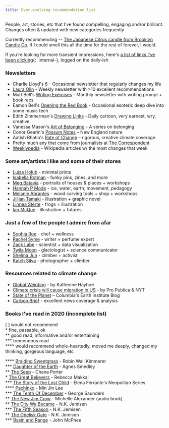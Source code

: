 ```yaml
---
title: Ever-evolving recommendation list
---
```


People, art, stories, etc that I've found compelling, engaging and/or brilliant. Changes often & updated with new categories frequently

Currently recommending -- [The Japanese Citrus candle from Brooklyn Candle Co](https://brooklyncandlestudio.com/collections/bestsellers/products/japanese-citrus-minimalist-candle). If I could smell this all the time for the rest of forever, I would.

If you're looking for more transient impressions, here's [a list of links I've been clicking](/lookedattoday.md){: .internal-}, logged on the daily-ish

### Newsletters

+ Charlie Lloyd's [6](https://tinyletter.com/vruba) - Occasional newsletter that regularly changes my life
+ [Laura Olin](https://tumblr.us12.list-manage.com/subscribe?u=8014320de9941eaab79e8a1ce&id=a6274aff24) - Weekly newsletter with >10 excellent recommendations
+ Matt Bell's [Writing Exercises](https://mattbell.substack.com/) - Monthly newsletter with writing prompt + book recs
+ Eamon Bell's [Opening the Red Book](https://tinyletter.com/redbook) - Occasional esoteric deep dive into some music tech
+ Edith Zimmerman's [Drawing Links](https://drawinglinks.substack.com/) - Daily cartoon, very earnest, wry, creative
+ Vanessa Mason's [Art of Belonging](https://belonging.substack.com/) - A series on belonging
+ Conor Gearin's [Possum Notes](https://possumnotes.substack.com/) – New England nature
+ Aatish Bhatia's [Rate of Change](https://rateofchange.substack.com/) – rigorous, creative climate coverage
+ Pretty much any that come from journalists at [The Correspondent](https://thecorrespondent.com/)
+ [Weeklypedia](https://weekly.hatnote.com/) - Wikipedia articles w/ the most changes that week

### Some art/artists I like and some of their stores

+ [Luiza Holub](https://www.instagram.com/luizaholub/) - minimal prints
+ [Isabella Rotman](https://www.isabellarotman.com/store) - funky pins, zines, and more
+ [Meg Batavia](https://www.lettersaligned.com/) - portraits of houses & places + workshops
+ [Hannah P Mode](http://www.hannahpmode.com/) - ice, water, earth, movement, pedagogy
+ [Melanie Abrantes](http://www.melanieabrantes.com/) - wood carving tools + shop + workshops
+ [Jillian Tamaki](https://www.instagram.com/jilliantamaki/) - illustration + graphic novel
+ [Linnea Sterte](https://www.inprnt.com/gallery/turndecassette/) - frogs + illustration
+ [Ian McQue](https://twitter.com/ianmcque) - illustration + futures

### Just a few of the people I admire from afar

+ [Sophia Roe](https://www.instagram.com/sophia_roe/) - chef + wellness
+ [Rachel Syme](https://twitter.com/rachsyme) - writer + perfume expert
+ [Zack Labe](https://twitter.com/ZLabe) - scientist + data visualization
+ [Twila Moon](https://twitter.com/twilamoon) - glaciologist + science communicator
+ [Shelma Jun](https://www.instagram.com/shelmatic/) - climber + activist
+ [Katch Silva](https://www.instagram.com/katchsilva/) - photographer + climber

### Resources related to climate change

+ [Global Weirding](https://www.youtube.com/channel/UCi6RkdaEqgRVKi3AzidF4ow) - by Katherine Hayhoe
+ [Climate crisis will cause migration in US](https://projects.propublica.org/climate-migration/) - by Pro Publica & NYT
+ [State of the Planet](https://blogs.ei.columbia.edu/) – Columbia's Earth Institute Blog
+ [Carbon Brief](https://www.carbonbrief.org/) - excellent news coverage & analysis

### Books I've read in 2020 (incomplete list)

[   ]   would not recommend  
\* fine, passable, ok  
\*\* good read, informative and/or entertaining  
\*\*\* tremendous read  
\*\*\*\* would recommend whole-heartedly, moved me deeply, changed my thinking, gorgeous language, etc  

\*\*\*\*   [Braiding Sweetgrass](https://bookshop.org/books/braiding-sweetgrass/9781571313560) - Robin Wall Kimmerer  
\*\*\*    [Daughter of the Earth](https://bookshop.org/books/daughter-of-earth/9781936932788) - Agnes Smedley  
\*\*     [The Seep](https://bookshop.org/books/the-seep-9781641290869/9781641290869) - Chana Porter  
\*      [The Great Believers](https://bookshop.org/books/the-great-believers/9780735223530) - Rebecca Makkal  
\*\*\*    [The Story of the Lost Child](https://bookshop.org/books/the-story-of-the-lost-child-9781609452865/9781609452865) - Elena Ferrante's Neopolitan Series  
\*\*\*\*   [Pachinko](https://bookshop.org/books/pachinko-national-book-award-finalist/9781455563920) - Min Jin Lee  
\*\*\*    [The Tenth Of December](https://bookshop.org/books/tenth-of-december-stories/9780812984255) - George Saunders  
\*\*     [The New Jim Crow](https://bookshop.org/books/the-new-jim-crow-mass-incarceration-in-the-age-of-colorblindness-anniversary/9781620971932) - Michelle Alexander (audio book)  
\*\*     [The City We Became](https://bookshop.org/books/the-city-we-became/9780316509848) - N.K. Jemisen  
\*\*\*    [The Fifth Season](https://bookshop.org/books/the-fifth-season/9780316229296) - N.K. Jemisen  
\*\*     [The Obelisk Gate](https://bookshop.org/books/the-obelisk-gate/9780316229265) - N.K. Jemisen  
\*\*\*   [Basin and Range](https://bookshop.org/books/basin-and-range/9780374516901) - John McPhee  





[//]: # (Software and hardware I regularly use)

[//]: # (Recent articles or blogs of interest I've come across)



